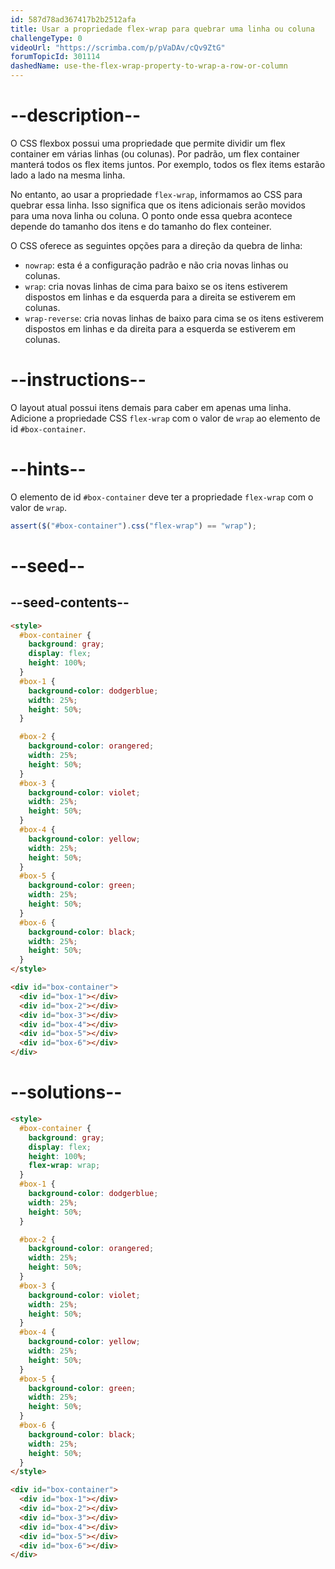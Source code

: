 ```yaml
---
id: 587d78ad367417b2b2512afa
title: Usar a propriedade flex-wrap para quebrar uma linha ou coluna
challengeType: 0
videoUrl: "https://scrimba.com/p/pVaDAv/cQv9ZtG"
forumTopicId: 301114
dashedName: use-the-flex-wrap-property-to-wrap-a-row-or-column
---
```


# --description--

O CSS flexbox possui uma propriedade que permite dividir um flex container em várias linhas (ou colunas). Por padrão, um flex container manterá todos os flex items juntos. Por exemplo, todos os flex items estarão lado a lado na mesma linha.

No entanto, ao usar a propriedade `flex-wrap`, informamos ao CSS para quebrar essa linha. Isso significa que os itens adicionais serão movidos para uma nova linha ou coluna. O ponto onde essa quebra acontece depende do tamanho dos itens e do tamanho do flex conteiner.

O CSS oferece as seguintes opções para a direção da quebra de linha:

<ul><li><code>nowrap</code>: esta é a configuração padrão e não cria novas linhas ou colunas.</li><li><code>wrap</code>: cria novas linhas de cima para baixo se os itens estiverem dispostos em linhas e da esquerda para a direita se estiverem em colunas.</li><li><code>wrap-reverse</code>: cria novas linhas de baixo para cima se os itens estiverem dispostos em linhas e da direita para a esquerda se estiverem em colunas.</li></ul>

# --instructions--

O layout atual possui itens demais para caber em apenas uma linha. Adicione a propriedade CSS `flex-wrap` com o valor de `wrap` ao elemento de id `#box-container`.

# --hints--

O elemento de id `#box-container` deve ter a propriedade `flex-wrap` com o valor de `wrap`.

```js
assert($("#box-container").css("flex-wrap") == "wrap");
```

# --seed--

## --seed-contents--

```html
<style>
  #box-container {
    background: gray;
    display: flex;
    height: 100%;
  }
  #box-1 {
    background-color: dodgerblue;
    width: 25%;
    height: 50%;
  }

  #box-2 {
    background-color: orangered;
    width: 25%;
    height: 50%;
  }
  #box-3 {
    background-color: violet;
    width: 25%;
    height: 50%;
  }
  #box-4 {
    background-color: yellow;
    width: 25%;
    height: 50%;
  }
  #box-5 {
    background-color: green;
    width: 25%;
    height: 50%;
  }
  #box-6 {
    background-color: black;
    width: 25%;
    height: 50%;
  }
</style>

<div id="box-container">
  <div id="box-1"></div>
  <div id="box-2"></div>
  <div id="box-3"></div>
  <div id="box-4"></div>
  <div id="box-5"></div>
  <div id="box-6"></div>
</div>
```

# --solutions--

```html
<style>
  #box-container {
    background: gray;
    display: flex;
    height: 100%;
    flex-wrap: wrap;
  }
  #box-1 {
    background-color: dodgerblue;
    width: 25%;
    height: 50%;
  }

  #box-2 {
    background-color: orangered;
    width: 25%;
    height: 50%;
  }
  #box-3 {
    background-color: violet;
    width: 25%;
    height: 50%;
  }
  #box-4 {
    background-color: yellow;
    width: 25%;
    height: 50%;
  }
  #box-5 {
    background-color: green;
    width: 25%;
    height: 50%;
  }
  #box-6 {
    background-color: black;
    width: 25%;
    height: 50%;
  }
</style>

<div id="box-container">
  <div id="box-1"></div>
  <div id="box-2"></div>
  <div id="box-3"></div>
  <div id="box-4"></div>
  <div id="box-5"></div>
  <div id="box-6"></div>
</div>
```
